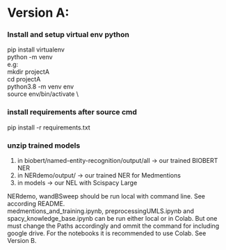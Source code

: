 # Version A: 
### Install and setup virtual env python
pip install virtualenv \
python<version> -m venv <virtual-environment-name> \
e.g: \
 mkdir projectA \
 cd projectA \
 python3.8 -m venv env \
source env/bin/activate \

### install requirements after source cmd
pip install -r requirements.txt

### unzip trained models
1. in biobert/named-entity-recognition/output/all -> our trained BIOBERT NER
2. in NERdemo/output/ -> our trained NER for Medmentions
3. in models -> our NEL with Scispacy Large

NERdemo, wandBSweep should be run local with command line. See according README. \
medmentions_and_training.ipynb, preprocessingUMLS.ipynb and spacy_knowledge_base.ipynb can be run either local or in Colab. But one must change the Paths accordingly and ommit the command for including google drive. For the notebooks it is recommended to use Colab. See Version B.



